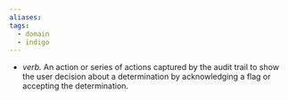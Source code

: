 ```yaml
---
aliases: 
tags:
  - domain
  - indigo
---
```

* *verb.* An action or series of actions captured by the audit trail to show the user decision about a determination by acknowledging a flag or accepting the determination.
